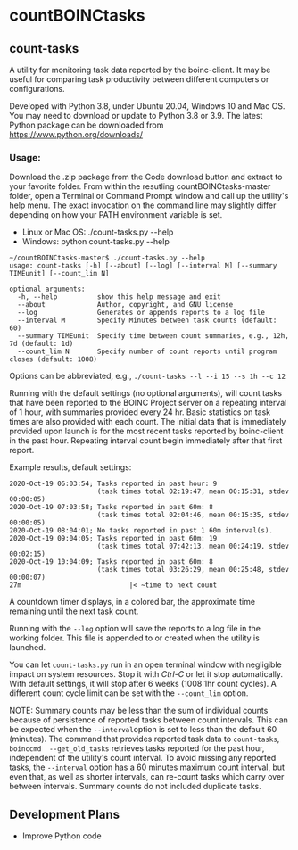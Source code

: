 # countBOINCtasks

## count-tasks

A utility for monitoring task data reported by the boinc-client. 
It may be useful for comparing task productivity between different computers or configurations.

Developed with Python 3.8, under Ubuntu 20.04, Windows 10 and Mac OS. You may need to download or update to Python 3.8 or 3.9. The latest Python package can be downloaded from https://www.python.org/downloads/

### Usage:  
Download the .zip package from the Code download button and extract to your favorite folder. From within the resutling countBOINCtasks-master folder, open a Terminal or Command Prompt window and call up the utility's help menu. The exact invocation on the command line may slightly differ depending on how your PATH environment variable is set.
<ul>
<li>Linux or Mac OS: ./count-tasks.py --help</li> 
<li>Windows: python count-tasks.py --help</li>  
</ul>

```
~/countBOINCtasks-master$ ./count-tasks.py --help
usage: count-tasks [-h] [--about] [--log] [--interval M] [--summary TIMEunit] [--count_lim N]

optional arguments:
  -h, --help          show this help message and exit
  --about             Author, copyright, and GNU license
  --log               Generates or appends reports to a log file
  --interval M        Specify Minutes between task counts (default: 60)
  --summary TIMEunit  Specify time between count summaries, e.g., 12h, 7d (default: 1d)
  --count_lim N       Specify number of count reports until program closes (default: 1008)

```
Options can be abbreviated, e.g., `./count-tasks --l --i 15 --s 1h --c 12`

Running with the default settings (no optional arguments), will count tasks that have been reported to the BOINC Project server on a repeating interval of 1 hour, with summaries provided every 24 hr. Basic statistics on task times are also provided with each count. The initial data that is immediately provided upon launch is for the most recent tasks reported by boinc-client in the past hour. Repeating interval count begin immediately after that first report.

Example results, default settings:

```
2020-Oct-19 06:03:54; Tasks reported in past hour: 9
                      (task times total 02:19:47, mean 00:15:31, stdev 00:00:05)
2020-Oct-19 07:03:58; Tasks reported in past 60m: 8
                      (task times total 02:04:46, mean 00:15:35, stdev 00:00:05)
2020-Oct-19 08:04:01; No tasks reported in past 1 60m interval(s).
2020-Oct-19 09:04:05; Tasks reported in past 60m: 19
                      (task times total 07:42:13, mean 00:24:19, stdev 00:02:15)
2020-Oct-19 10:04:09; Tasks reported in past 60m: 8
                      (task times total 03:26:29, mean 00:25:48, stdev 00:00:07)
27m                           |< ~time to next count
```

A countdown timer displays, in a colored bar, the approximate time remaining until the next task count.
 
Running with the `--log` option will save the reports to a log file in the working folder. This file is appended to or created when the utility is launched.

You can let `count-tasks.py` run in an open terminal window with negligible impact on system resources. Stop it with *Ctrl-C* or let it stop automatically.  With default settings, it will stop after 6 weeks (1008 1hr count cycles). A different count cycle limit can be set with the `--count_lim` option.

NOTE: Summary counts may be less than the sum of individual counts because of persistence of reported tasks between count intervals. This can be expected when the `--interval`option is set to less than the default 60 (minutes). The command that provides reported task data to `count-tasks`, `boinccmd  --get_old_tasks` retrieves tasks reported for the past hour, independent of the utility's  count interval. To avoid missing any reported tasks, the `--interval` option  has a 60 minutes maximum count interval, but even that, as well as shorter intervals, can re-count tasks which carry over between intervals. Summary counts do not included duplicate tasks.

## Development Plans
* Improve Python code
